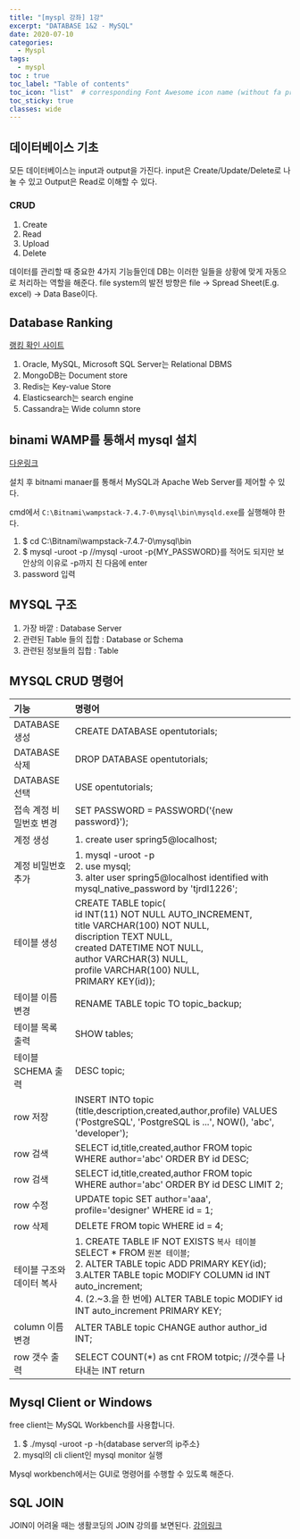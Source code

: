 ```yaml
---
title: "[myspl 강좌] 1강"
excerpt: "DATABASE 1&2 - MySQL"
date: 2020-07-10
categories:
  - Myspl
tags:
  - myspl
toc : true
toc_label: "Table of contents"
toc_icon: "list"  # corresponding Font Awesome icon name (without fa prefix)
toc_sticky: true
classes: wide
---
```


## 데이터베이스 기초

모든 데이터베이스는 input과 output을 가진다. input은 Create/Update/Delete로 나눌 수 있고 Output은 Read로 이해할 수 있다. 

### CRUD

1. Create
2. Read
3. Upload
4. Delete

데이터를 관리할 때 중요한 4가지 기능들인데 DB는 이러한 일들을 상황에 맞게 자동으로 처리하는 역할을 해준다. file system의 발전 방향은 file -> Spread Sheet(E.g. excel) -> Data Base이다.  

## Database Ranking

[랭킹 확인 사이트](https://db-engines.com/en/ranking)  

1. Oracle, MySQL, Microsoft SQL Server는 Relational DBMS
1. MongoDB는 Document store
1. Redis는 Key-value Store
1. Elasticsearch는 search engine
1. Cassandra는 Wide column store

## binami WAMP를 통해서 mysql 설치

[다운링크](https://bitnami.com/stack/wamp/installer)  

설치 후 bitnami manaer를 통해서 MySQL과 Apache Web Server를 제어할 수 있다.  

cmd에서 `C:\Bitnami\wampstack-7.4.7-0\mysql\bin\mysqld.exe`를 실행해야 한다. 

1. $ cd C:\Bitnami\wampstack-7.4.7-0\mysql\bin
1. $ mysql -uroot -p //mysql -uroot -p{MY_PASSWORD}를 적어도 되지만 보안상의 이유로 -p까지 친 다음에 enter
1. password 입력 

## MYSQL 구조

1. 가장 바깥 : Database Server
1. 관련된 Table 들의 집합 : Database or Schema
1. 관련된 정보들의 집합 : Table

## MYSQL CRUD 명령어

| 기능 | 명령어 |
|:--------|:--------|
|DATABASE 생성|CREATE DATABASE opentutorials;|
|DATABASE 삭제|DROP DATABASE opentutorials;|
|DATABASE 선택|USE opentutorials;|
|접속 계정 비밀번호 변경|SET PASSWORD = PASSWORD('{new password}');|
|계정 생성| 1. create user spring5@localhost;|
|계정 비밀번호 추가| 1. mysql -uroot -p<br>2. use mysql;<br> 3.  alter user spring5@localhost identified with mysql_native_password by 'tjrdl1226';|
|테이블 생성| CREATE TABLE topic(<br>  id INT(11) NOT NULL AUTO_INCREMENT,<br>  title VARCHAR(100) NOT NULL,<br>  discription TEXT NULL,<br>created DATETIME NOT NULL,<br>  author VARCHAR(3) NULL,<br>  profile VARCHAR(100) NULL,<br>  PRIMARY KEY(id));|
|테이블 이름 변경|RENAME TABLE topic TO topic_backup;|
|테이블 목록 출력|SHOW tables;|
|테이블 SCHEMA 출력|DESC topic;|
|row 저장|INSERT INTO topic (title,description,created,author,profile) VALUES ('PostgreSQL', 'PostgreSQL is ...', NOW(), 'abc', 'developer');|
|row 검색|SELECT id,title,created,author FROM topic WHERE author='abc' ORDER BY id DESC;|
|row 검색|SELECT id,title,created,author FROM topic WHERE author='abc' ORDER BY id DESC LIMIT 2;|
|row 수정|UPDATE topic SET author='aaa', profile='designer' WHERE id = 1;|
|row 삭제|DELETE FROM topic WHERE id = 4;|
|테이블 구조와 데이터 복사|1. CREATE TABLE IF NOT EXISTS `복사 테이블` SELECT * FROM `원본 테이블`;<br>2. ALTER TABLE topic ADD PRIMARY KEY(id);<br>3.ALTER TABLE topic MODIFY COLUMN id INT auto_increment;<br> 4. (2.~3.을 한 번에) ALTER TABLE topic MODIFY id INT auto_increment PRIMARY KEY;|
|column 이름 변경|ALTER TABLE topic CHANGE author author_id INT;|
|row 갯수 출력| SELECT COUNT(*) as cnt FROM totpic; //갯수를 나타내는 INT return|  


## Mysql Client or Windows

free client는 MySQL Workbench를 사용합니다.  

1. $ ./mysql -uroot -p -h{database server의 ip주소}
2. mysql의 cli client인 mysql monitor 실행

Mysql workbench에서는 GUI로 명령어를 수행할 수 있도록 해준다.  


## SQL JOIN

JOIN이 어려울 때는 생활코딩의 JOIN 강의를 보면된다. [강의링크](https://opentutorials.org/course/3884)